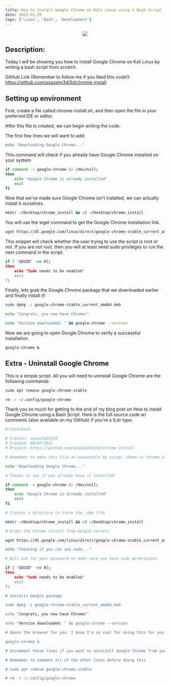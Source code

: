 ```yaml
---
title: How to Install Google Chrome on Kali Linux using a Bash Script
date: 2022-02-20
tags: ['Linux', 'Bash', 'Development']
---
```


<div style="text-align:center">
    <img src="/images/how-to-install-google-chrome-on-kali-linux-using-a-bash-script/cover.jpg" />
</div>

## Description:

 Today I will be showing you how to install Google Chrome on Kali Linux by writing a bash script from scratch. 

GitHub Link (Remember to follow me if you liked this code!): https://github.com/azazelm3dj3d/chrome-install

## Setting up environment

First, create a file called chrome-install.sh, and then open the file in your preferred IDE or editor.

After this file is created, we can begin writing the code.

The first few lines we will want to add:

```bash
echo "Downloading Google Chrome..."
```

This command will check if you already have Google Chrome installed on your system

```bash
if command -v google-chrome &> /dev/null;
then
    echo "Google Chrome is already installed"
    exit
fi
```

Now that we've made sure Google Chrome isn't installed, we can actually install it ourselves.

```bash
mkdir ~/Desktop/chrome_install && cd ~/Desktop/chrome_install
```

You will use the wget command to get the Google Chrome installation link.

```bash
wget https://dl.google.com/linux/direct/google-chrome-stable_current_amd64.deb
```

This snippet will check whether the user trying to use the script is root or not. If you are not root, then you will at least need sudo privileges to run the next command in the script.

```bash
if [ "$EUID" -ne 0];
then
    echo "Sudo needs to be enabled"
    exit
fi
```

Finally, lets grab the Google Chrome package that we downloaded earlier and finally install it!

```bash
sudo dpkg -i google-chrome-stable_current_amd64.deb

echo "Congrats, you now have Chrome!"

echo "Version downloaded: " && google-chrome --version
```

Now we are going to open Google Chrome to verify a successful installation.

```bash
google-chrome &
```

## Extra - Uninstall Google Chrome


This is a simple script. All you will need to uninstall Google Chrome are the following commands:

```bash
sudo apt remove google-chrome-stable

rm -r ~/.config/google-chrome
```

Thank you so much for getting to the end of my blog post on How to install Google Chrome using a Bash Script. Here is the full source code w/ comments (also available on my GitHub) if you're a tl;dr type.

```bash
#!/bin/bash

# Creator: azazelm3dj3d
# Created: 08/07/2021
# Project: https://github.com/azazelm3dj3d/chrome-install

# Remember to make this file an executable by using: chmod +x chrome-install.sh

echo "Downloading Google Chrome..."

# Checks to see if you already have it installed

if command -v google-chrome &> /dev/null;
then
    echo "Google Chrome is already installed"
    exit
fi

# Creates a directory to store the .deb file

mkdir ~/Desktop/chrome_install && cd ~/Desktop/chrome_install

# Grabs the Chrome install from Google servers

wget https://dl.google.com/linux/direct/google-chrome-stable_current_amd64.deb

echo "Checking if you can use sudo..."

# Will ask for your password to make sure you have sudo permissions

if [ "$EUID" -ne 0];
then
    echo "Sudo needs to be enabled"
    exit
fi

# Installs Google package

sudo dpkg -i google-chrome-stable_current_amd64.deb

echo "Congrats, you now have Chrome!"

echo "Version downloaded: " && google-chrome --version

# Opens the browser for you. I know I'm so cool for doing this for you.

google-chrome &

# Uncomment these lines if you want to uninstall Google Chrome from your system

# Remember to comment all of the other lines before doing this

# sudo apt remove google-chrome-stable

# rm -r ~/.config/google-chrome
```